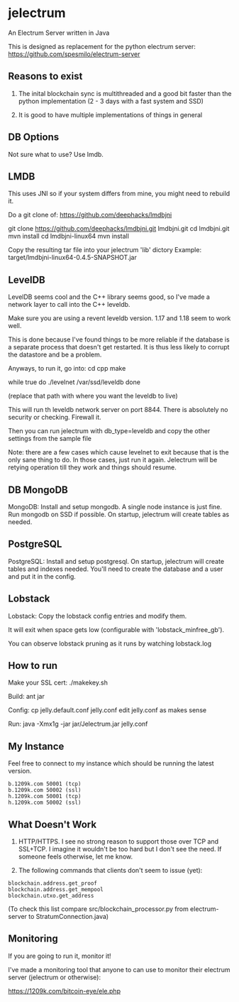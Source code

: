 jelectrum
=========

An Electrum Server written in Java

This is designed as replacement for the python electrum server:
https://github.com/spesmilo/electrum-server

Reasons to exist
----------------

1) The inital blockchain sync is multithreaded and a good bit faster than the python implementation
(2 - 3 days with a fast system and SSD)

2) It is good to have multiple implementations of things in general


DB Options
----------

Not sure what to use?  Use lmdb. 


LMDB
----

This uses JNI so if your system differs from mine, you might need to rebuild it.

Do a git clone of:
https://github.com/deephacks/lmdbjni

git clone https://github.com/deephacks/lmdbjni.git lmdbjni.git
cd lmdbjni.git
mvn install
cd lmdbjni-linux64
mvn install

Copy the resulting tar file into your jelectrum 'lib' dictory
Example: target/lmdbjni-linux64-0.4.5-SNAPSHOT.jar


LevelDB
-------

LevelDB seems cool and the C++ library seems good, so I've made a network layer to call into the C++ leveldb.

Make sure you are using a revent leveldb version.  1.17 and 1.18 seem to work well.

This is done because I've found things to be more reliable if the database is a separate process that doesn't
get restarted.  It is thus less likely to corrupt the datastore and be a problem.

Anyways, to run it, go into:
cd cpp
make

while true
do
./levelnet /var/ssd/leveldb
done

(replace that path with where you want the leveldb to live)

This will run th leveldb network server on port 8844.  There is absolutely no security or checking.
Firewall it.

Then you can run jelectrum with db_type=leveldb and copy the other settings from the sample file

Note: there are a few cases which cause levelnet to exit because that is the only sane thing to do.
In those cases, just run it again.  Jelectrum will be retying operation till they work and things should
resume.


DB MongoDB
----------

MongoDB: Install and setup mongodb.  A single node instance is just fine.  Run mongodb on SSD if possible.
On startup, jelectrum will create tables as needed.


PostgreSQL
----------

PostgreSQL: Install and setup postgresql.
On startup, jelectrum will create tables and indexes needed.  You'll need to create the database and a user and put it in the config.


Lobstack
--------
Lobstack: Copy the lobstack config entries and modify them.  

It will exit when space gets low (configurable with 'lobstack_minfree_gb').

You can observe lobstack pruning as it runs by watching lobstack.log



How to run
----------

Make your SSL cert:
./makekey.sh

Build:
ant jar

Config:
cp jelly.default.conf jelly.conf
edit jelly.conf as makes sense

Run:
java -Xmx1g -jar jar/Jelectrum.jar jelly.conf

My Instance
-----------

Feel free to connect to my instance which should be running the latest version.

```
b.1209k.com 50001 (tcp)
b.1209k.com 50002 (ssl)
h.1209k.com 50001 (tcp)
h.1209k.com 50002 (ssl)
```

What Doesn't Work
-----------------

1) HTTP/HTTPS.  I see no strong reason to support those over TCP and SSL+TCP.  I imagine it wouldn't be too hard
but I don't see the need.  If someone feels otherwise, let me know.

2) The following commands that clients don't seem to issue (yet):
```
blockchain.address.get_proof
blockchain.address.get_mempool
blockchain.utxo.get_address
```

(To check this list compare src/blockchain_processor.py from electrum-server to StratumConnection.java)

Monitoring
----------

If you are going to run it, monitor it!

I've made a monitoring tool that anyone to can use to monitor their electrum server (jelectrum or otherwise):

https://1209k.com/bitcoin-eye/ele.php





